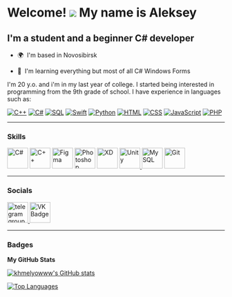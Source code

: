 <!-- ![Header](https://github.com/khmelyowww/khmelyowww/blob/main/assets/header/badge.png)
 -->
# Welcome! ![](https://user-images.githubusercontent.com/18350557/176309783-0785949b-9127-417c-8b55-ab5a4333674e.gif) My name is Aleksey

## I'm a student and a beginner C# developer

* 🌍  I'm based in Novosibirsk

* 🧠  I'm learning everything but most of all C# Windows Forms

I'm 20 y.o. and i'm in my last year of college. I started being interested in programming from the 9th grade of school. I have experience in languages such as: 

[![C++](https://img.shields.io/badge/C++-black?style=for-the-badge&logo=c%2b%2b&logoColor=9C033A)](https://docs.microsoft.com/en-us/cpp/?view=msvc-170)
[![С#](https://img.shields.io/badge/C%23-black?style=for-the-badge&logo=CSharp&logoColor=68217A)](https://docs.microsoft.com/en-us/dotnet/csharp/)
[![SQL](https://img.shields.io/badge/SQL-black?style=for-the-badge&logo=MySQL&)](https://www.mysql.com/)
[![Swift](https://img.shields.io/badge/Swift-black?style=for-the-badge&logo=Swift&)](https://www.swift.org/)
[![Python](https://img.shields.io/badge/Python-black?style=for-the-badge&logo=Python&logoColor=yellow)](https://www.python.org/)
[![HTML](https://img.shields.io/badge/HTML-black?style=for-the-badge&logo=html5&logoColor=E54C21)](https://ru.wikipedia.org/wiki/HTML)
[![CSS](https://img.shields.io/badge/CSS-black?style=for-the-badge&logo=css3&logoColor=264DE4)](https://ru.wikipedia.org/wiki/CSS)
[![JavaScript](https://img.shields.io/badge/JavaScript-black?style=for-the-badge&logo=javascript&logoColor=F7DF1E)](https://learn.javascript.ru/intro)
[![PHP](https://img.shields.io/badge/PHP-black?style=for-the-badge&logo=PHP&)](https://www.php.net/)

-----------------------------------------------------------------

### Skills

<p align="left">
<a href="https://docs.microsoft.com/en-us/dotnet/csharp/" target="_blank" rel="noreferrer"><img src="https://raw.githubusercontent.com/danielcranney/readme-generator/main/public/icons/skills/csharp-colored.svg" width="48" height="48" alt="C#" /></a>
<a href="https://docs.microsoft.com/en-us/cpp/?view=msvc-170" target="_blank" rel="noreferrer"><img src="https://raw.githubusercontent.com/danielcranney/readme-generator/main/public/icons/skills/cplusplus-colored.svg" width="48" height="48" alt="C++" /></a>
<a href="https://www.figma.com/" target="_blank" rel="noreferrer"><img src="https://raw.githubusercontent.com/danielcranney/readme-generator/main/public/icons/skills/figma-colored.svg" width="48" height="48" alt="Figma" /></a>
<a href="https://www.adobe.com/uk/products/photoshop.html" target="_blank" rel="noreferrer"><img src="https://raw.githubusercontent.com/danielcranney/readme-generator/main/public/icons/skills/photoshop-colored.svg" width="48" height="48" alt="Photoshop" /></a>
<a href="https://www.adobe.com/uk/products/xd.html" target="_blank" rel="noreferrer"><img src="https://raw.githubusercontent.com/danielcranney/readme-generator/main/public/icons/skills/xd-colored.svg" width="48" height="48" alt="XD" /></a>
<a href="https://unity.com/" target="_blank" rel="noreferrer"> <img src="https://www.vectorlogo.zone/logos/unity3d/unity3d-icon.svg" alt="Unity" width="48" height="48"/> </a>
<a href="https://www.mysql.com/" target="_blank" rel="noreferrer"><img src="https://raw.githubusercontent.com/danielcranney/readme-generator/main/public/icons/skills/mysql-colored.svg" width="48" height="48" alt="MySQL" /></a>
<a href="https://git-scm.com/" target="_blank" rel="noreferrer"><img src="https://raw.githubusercontent.com/danielcranney/readme-generator/main/public/icons/skills/git-colored.svg" width="48" height="48" alt="Git" /></a>
</p>

-----------------------------------------------------------------

### Socials

<p align="left">
<a href="https://t.me/khmelyowwwpage" rel="nofollow">
      <img src="https://camo.githubusercontent.com/6badd5effe52bef2c64557fa8883104fd1fd80065c2feda39fd2b9ac4a858bae/68747470733a2f2f63646e2d69636f6e732d706e672e666c617469636f6e2e636f6d2f3531322f323131312f323131313634362e706e67" width="48" height="48" alt="telegram group" data-canonical-src="https://cdn-icons-png.flaticon.com/512/2111/2111646.png" style="max-width: 100%;">
    </a>
<a href="https://vk.com/khmelyowwwpage" rel="nofollow">
      <img src="https://camo.githubusercontent.com/00c90af3e47852007e89e41dc29ab2f432d03cfb239ab27caefa80d6367d2756/68747470733a2f2f63646e2d69636f6e732d706e672e666c617469636f6e2e636f6d2f3531322f3134352f3134353831332e706e67" width="48" height="48" alt="VK Badge" data-canonical-src="https://cdn-icons-png.flaticon.com/512/145/145813.png" style="max-width: 100%;">
    </a>
</p>

-----------------------------------------------------------------

### Badges

<b>My GitHub Stats</b>

<a href="http://www.github.com/khmelyowww"><img src="https://github-readme-stats.vercel.app/api?username=khmelyowww&show_icons=true&hide=stars,&count_private=true&title_color=0891b2&text_color=ffffff&icon_color=0891b2&bg_color=1c1917&hide_border=true&show_icons=true" alt="khmelyowww's GitHub stats" /></a>

<a href="https://github.com/khmelyowww" align="left"><img src="https://github-readme-stats.vercel.app/api/top-langs/?username=khmelyowww&langs_count=10&title_color=0891b2&text_color=ffffff&icon_color=0891b2&bg_color=1c1917&hide_border=true&locale=en&custom_title=Top%20%Languages" alt="Top Languages" /></a>
